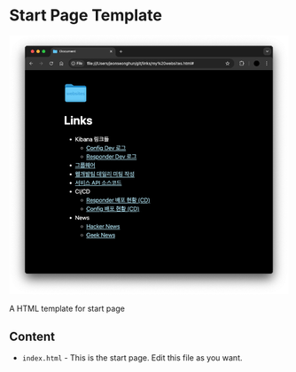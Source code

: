# Start Page Template

![screenshot-1](./screenshot-1.png)

A HTML template for start page

## Content

- `index.html` - This is the start page. Edit this file as you want.
